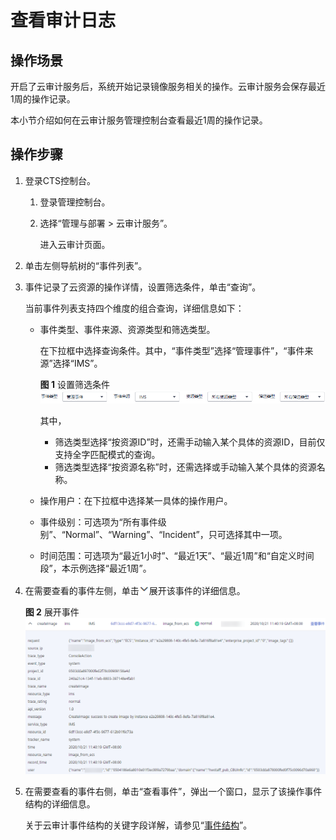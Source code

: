 # 查看审计日志<a name="ims_01_0337"></a>

## 操作场景<a name="section32511344104810"></a>

开启了云审计服务后，系统开始记录镜像服务相关的操作。云审计服务会保存最近1周的操作记录。

本小节介绍如何在云审计服务管理控制台查看最近1周的操作记录。

## 操作步骤<a name="section1473437092718"></a>

1.  登录CTS控制台。
    1.  登录管理控制台。
    2.  选择“管理与部署 \> 云审计服务”。

        进入云审计页面。

2.  单击左侧导航树的“事件列表”。
3.  事件记录了云资源的操作详情，设置筛选条件，单击“查询”。

    当前事件列表支持四个维度的组合查询，详细信息如下：

    -   事件类型、事件来源、资源类型和筛选类型。

        在下拉框中选择查询条件。其中，“事件类型”选择“管理事件”，“事件来源”选择“IMS”。

        **图 1**  设置筛选条件<a name="fig8564232548"></a>  
        ![](figures/设置筛选条件.png "设置筛选条件")

        其中，

        -   筛选类型选择“按资源ID”时，还需手动输入某个具体的资源ID，目前仅支持全字匹配模式的查询。
        -   筛选类型选择“按资源名称”时，还需选择或手动输入某个具体的资源名称。

    -   操作用户：在下拉框中选择某一具体的操作用户。
    -   事件级别：可选项为“所有事件级别”、“Normal”、“Warning”、“Incident”，只可选择其中一项。
    -   时间范围：可选项为“最近1小时”、“最近1天”、“最近1周”和“自定义时间段”，本示例选择“最近1周”。

4.  在需要查看的事件左侧，单击![](figures/1.png)展开该事件的详细信息。

    **图 2**  展开事件<a name="fig1797412202012"></a>  
    ![](figures/展开事件.png "展开事件")

5.  在需要查看的事件右侧，单击“查看事件”，弹出一个窗口，显示了该操作事件结构的详细信息。

    关于云审计事件结构的关键字段详解，请参见“[事件结构](https://support.huaweicloud.com/usermanual-cts/cts_03_0010.html)”。



